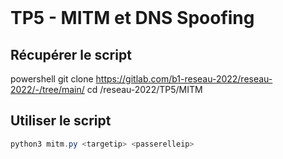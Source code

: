 <br>

# **TP5 - MITM et DNS Spoofing**

## **Récupérer le script**
powershell
git clone https://gitlab.com/b1-reseau-2022/reseau-2022/-/tree/main/
cd /reseau-2022/TP5/MITM
## **Utiliser le script**
```powershell
python3 mitm.py <targetip> <passerelleip>
```